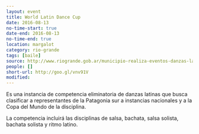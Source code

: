 ```yaml
---
layout: event 
title: World Latin Dance Cup
date: 2016-08-13
no-time-start: true
date-end: 2016-08-13
no-time-end: true
location: margalot
category: rio-grande
tags: [baile]
source: http://www.riogrande.gob.ar/municipio-realiza-eventos-danzas-latinas-clasificatorio-la-competencia-nacional/
people: []
short-url: http://goo.gl/vnv91V
modified: 
---
```


Es una instancia de competencia eliminatoria de danzas latinas que busca clasificar a representantes de la Patagonia sur a instancias nacionales y a la Copa del Mundo de la disciplina.

La competencia incluirá las disciplinas de salsa, bachata, salsa solista, bachata solista y ritmo latino.